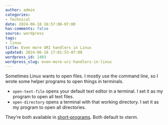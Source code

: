 ```yaml
---
author: admin
categories:
- Technical
date: 2024-06-18 16:57:08-07:00
has-comments: false
source: wordpress
tags:
- linux
title: Even more URI handlers in Linux
updated: 2024-06-18 17:01:53-07:00
wordpress_id: 1403
wordpress_slug: even-more-uri-handlers-in-linux
---
```

Sometimes Linux wants to open files. I mostly use the command line, so I wrote some helper programs to open things in terminals.

-   `open-text-file` opens your default text editor in a terminal. I set it as my program to open all text files.
-   `open-directory` opens a terminal with that working directory. I set it as my program to open all directories.

They’re both available in [short-programs](https://github.com/za3k/short-programs?tab=readme-ov-file#open-directorytext-file). Both default to xterm.
